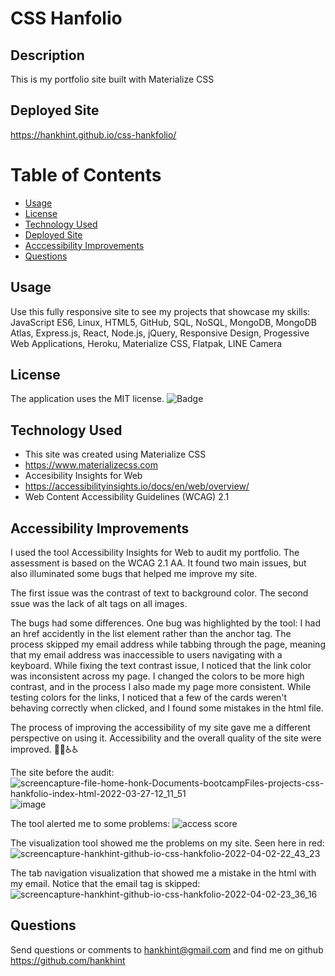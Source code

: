 # CSS Hanfolio

## Description

This is my portfolio site built with Materialize CSS

## Deployed Site

https://hankhint.github.io/css-hankfolio/

# Table of Contents

- [Usage](#usage)
- [License](#license)
- [Technology Used](#technology-used)
- [Deployed Site](#deployed-site)
- [Acccessibility Improvements](#accessibility-improvements)
- [Questions](#questions)

## Usage

Use this fully responsive site to see my projects that showcase my skills: JavaScript ES6, Linux, HTML5, GitHub, SQL, NoSQL, MongoDB, MongoDB Atlas, Express.js, React, Node.js, jQuery, Responsive Design, Progessive Web Applications, Heroku, Materialize CSS, Flatpak, LINE Camera

## License

The application uses the MIT license.
![Badge](https://img.shields.io/badge/License-MIT-blue.svg)

## Technology Used

- This site was created using Materialize CSS
- https://www.materializecss.com
- Accesibility Insights for Web
- https://accessibilityinsights.io/docs/en/web/overview/
- Web Content Accessibility Guidelines (WCAG) 2.1

## Accessibility Improvements

I used the tool Accessibility Insights for Web to audit my portfolio.  The assessment is based on the WCAG 2.1 AA.  It found two main issues, but also illuminated some bugs that helped me improve my site.  

The first issue was the contrast of text to background color.  The second ssue was the lack of alt tags on all images.  

The bugs had some differences. One bug was highlighted by the tool: I had an href accidently in the list element rather than the anchor tag. The process skipped my email address while tabbing through the page, meaning that my email address was inaccessible to users navigating with a keyboard.  While fixing the text contrast issue, I noticed that the link color was inconsistent across my page.  I changed the colors to be more high contrast, and in the process I also made my page more consistent. While testing colors for the links, I noticed that a few of the cards weren't behaving correctly when clicked, and I found some mistakes in the html file.  

The process of improving the accessibility of my site gave me a different perspective on using it.  Accessibility and the overall quality of the site were improved. 🚀🚀♿♿

The site before the audit:
![screencapture-file-home-honk-Documents-bootcampFiles-projects-css-hankfolio-index-html-2022-03-27-12_11_51](https://user-images.githubusercontent.com/50533231/160292679-2149cc6a-0b68-4faa-ab1b-257debf89cf1.png)
![image](https://user-images.githubusercontent.com/50533231/160292947-8ce6b6a1-5fa3-4a63-ab84-aa4cd2b5716d.png)

The tool alerted me to some problems:
![access score](https://user-images.githubusercontent.com/50533231/161412383-95eb0804-7584-458d-8b77-991d7e0b8a85.png)

The visualization tool showed me the problems on my site. Seen here in red:
![screencapture-hankhint-github-io-css-hankfolio-2022-04-02-22_43_23](https://user-images.githubusercontent.com/50533231/161412410-09bb7bca-9363-45d1-b00a-488a35b5b5a9.png)

The tab navigation visualization that showed me a mistake in the html with my email. Notice that the email tag is skipped:
![screencapture-hankhint-github-io-css-hankfolio-2022-04-02-23_36_16](https://user-images.githubusercontent.com/50533231/161412455-d75d3f49-519b-4333-81dd-3cca6749f9db.png)

## Questions

Send questions or comments to hankhint@gmail.com and find me on github https://github.com/hankhint
